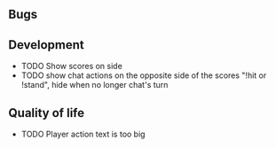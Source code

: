 ## Bugs

## Development

- TODO Show scores on side
- TODO show chat actions on the opposite side of the scores "!hit or !stand", hide when no longer chat's turn

## Quality of life

- TODO Player action text is too big

